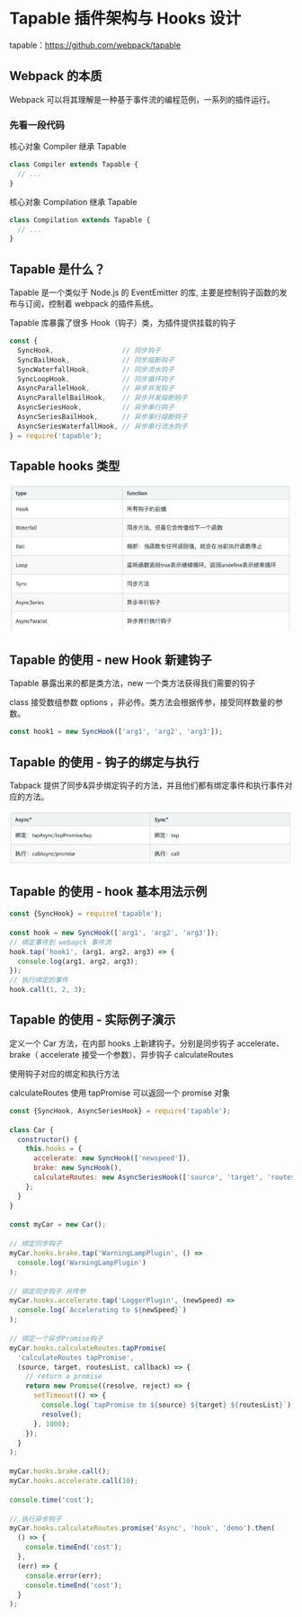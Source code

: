 # Tapable 插件架构与 Hooks 设计

tapable：https://github.com/webpack/tapable

## Webpack 的本质

Webpack 可以将其理解是一种基于事件流的编程范例，一系列的插件运行。

### 先看一段代码

核心对象 Compiler 继承 Tapable

```js
class Compiler extends Tapable {
  // ...
}
```

核心对象 Compilation 继承 Tapable

```js
class Compilation extends Tapable {
  // ...
}
```

## Tapable 是什么？

Tapable 是一个类似于 Node.js 的 EventEmitter 的库, 主要是控制钩子函数的发布与订阅，控制着 webpack 的插件系统。

Tapable 库暴露了很多 Hook（钩子）类，为插件提供挂载的钩子

```js
const {
  SyncHook,                 // 同步钩子
  SyncBailHook,             // 同步熔断钩子
  SyncWaterfallHook,        // 同步流水钩子
  SyncLoopHook,             // 同步循环钩子
  AsyncParallelHook,        // 异步并发钩子
  AsyncParallelBailHook,    // 异步并发熔断钩子
  AsyncSeriesHook,          // 异步串行钩子
  AsyncSeriesBailHook,      // 异步串行熔断钩子
  AsyncSeriesWaterfallHook, // 异步串行流水钩子
} = require('tapable');
```

## Tapable hooks 类型

![Tapable_184746.png](../img/Tapable_184746.png)

## Tapable 的使用 - new Hook 新建钩子

Tapable 暴露出来的都是类方法，new 一个类方法获得我们需要的钩子

class 接受数组参数 options ，非必传。类方法会根据传参，接受同样数量的参数。

```js
const hook1 = new SyncHook(['arg1', 'arg2', 'arg3']);
```

## Tapable 的使用 - 钩子的绑定与执行

Tabpack 提供了同步&异步绑定钩子的方法，并且他们都有绑定事件和执行事件对应的方法。

![as_184942.png](../img/as_184942.png)

## Tapable 的使用 - hook 基本用法示例

```js
const {SyncHook} = require('tapable');

const hook = new SyncHook(['arg1', 'arg2', 'arg3']);
// 绑定事件到 webapck 事件流
hook.tap('hook1', (arg1, arg2, arg3) => {
  console.log(arg1, arg2, arg3);
});
// 执行绑定的事件
hook.call(1, 2, 3);
```

## Tapable 的使用 - 实际例子演示

定义一个 Car 方法，在内部 hooks 上新建钩子。分别是同步钩子 accelerate、brake（ accelerate 接受一个参数）、异步钩子 calculateRoutes

使用钩子对应的绑定和执行方法

calculateRoutes 使用 tapPromise 可以返回一个 promise 对象

```js
const {SyncHook, AsyncSeriesHook} = require('tapable');

class Car {
  constructor() {
    this.hooks = {
      accelerate: new SyncHook(['newspeed']),
      brake: new SyncHook(),
      calculateRoutes: new AsyncSeriesHook(['source', 'target', 'routesList']),
    };
  }
}

const myCar = new Car();

// 绑定同步钩子
myCar.hooks.brake.tap('WarningLampPlugin', () =>
  console.log('WarningLampPlugin')
);

// 绑定同步钩子 并传参
myCar.hooks.accelerate.tap('LoggerPlugin', (newSpeed) =>
  console.log(`Accelerating to ${newSpeed}`)
);

// 绑定一个异步Promise钩子
myCar.hooks.calculateRoutes.tapPromise(
  'calculateRoutes tapPromise',
  (source, target, routesList, callback) => {
    // return a promise
    return new Promise((resolve, reject) => {
      setTimeout(() => {
        console.log(`tapPromise to ${source} ${target} ${routesList}`);
        resolve();
      }, 1000);
    });
  }
);

myCar.hooks.brake.call();
myCar.hooks.accelerate.call(10);

console.time('cost');

// 执行异步钩子
myCar.hooks.calculateRoutes.promise('Async', 'hook', 'demo').then(
  () => {
    console.timeEnd('cost');
  },
  (err) => {
    console.error(err);
    console.timeEnd('cost');
  }
);
```
